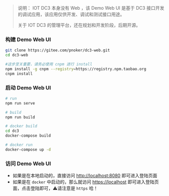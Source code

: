 > 说明： IOT DC3 本身没有 Web ，该 Demo Web UI 是基于 DC3 接口开发的调试应用，该应用仅供开发、调试和测试接口用途。
>
> 关于 IOT DC3 的管理平台，还在规划和开发阶段，后期开源。

### 构建 Demo Web UI

```bash
git clone https://gitee.com/pnoker/dc3-web.git
cd dc3-web

#这步至关重要，请务必使用 cnpm 进行 install
npm install -g cnpm --registry=https://registry.npm.taobao.org
cnpm install
```

### 启动 Demo Web UI

```bash
# run
npm run serve

# build 
npm run build

# docker build
cd dc3
docker-compose build

# docker run 
docker-compose up -d
```

### 访问 Demo Web UI

- 如果是在本地启动的，直接访问 [http://localhost:8080](http://localhost:8080) 即可进入登陆页面
- 如果是在 `docker` 中启动的，那么就访问 [https://localhost](https://localhost) 即可进入登陆页面，点击登陆即可，⚠️请注意是 `https` 哈！